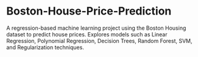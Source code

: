# Boston-House-Price-Prediction
A regression-based machine learning project using the Boston Housing dataset to predict house prices. Explores models such as Linear Regression, Polynomial Regression, Decision Trees, Random Forest, SVM, and Regularization techniques.
